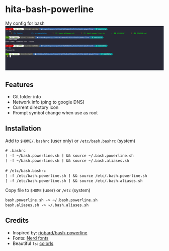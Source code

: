 # hita-bash-powerline

My config for bash
![image](screenshots/image1.png)

## Features
- Git folder info
- Network info (ping to google DNS)
- Current directory icon
- Prompt symbol change when use as root

## Installation

Add to `$HOME/.bashrc` (user only) or `/etc/bash.bashrc` (system)
```
# .bashrc
[ -f ~/bash.powerline.sh ] && source ~/.bash.powerline.sh
[ -f ~/bash.powerline.sh ] && source ~/.bash.aliases.sh

# /etc/bash.bashrc
[ -f /etc/bash.powerline.sh ] && source /etc/.bash.powerline.sh
[ -f /etc/bash.powerline.sh ] && source /etc/.bash.aliases.sh
```

Copy file to `$HOME` (user) or `/etc` (system)
```
bash.powerline.sh -> ~/.bash.powerline.sh
bash.aliases.sh -> ~/.bash.aliases.sh
```

## Credits
- Inspired by: [riobard/bash-powerline](https://github.com/riobard/bash-powerline)
- Fonts: [Nerd fonts](https://github.com/ryanoasis/nerd-fonts)
- Beautiful `ls`: [colorls](https://github.com/athityakumar/colorls)
